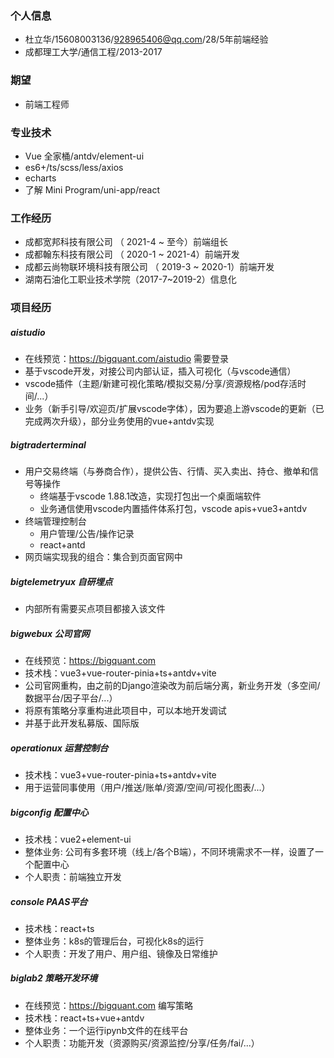 ### 个人信息
- 杜立华/15608003136/928965406@qq.com/28/5年前端经验
- 成都理工大学/通信工程/2013-2017
### 期望
- 前端工程师
### 专业技术
- Vue 全家桶/antdv/element-ui
- es6+/ts/scss/less/axios
- echarts
- 了解 Mini Program/uni-app/react
### 工作经历
- 成都宽邦科技有限公司 （ 2021-4 ~ 至今）前端组长
- 成都翰东科技有限公司 （ 2020-1 ~ 2021-4）前端开发
- 成都云尚物联环境科技有限公司 （ 2019-3 ~ 2020-1）前端开发
- 湖南石油化工职业技术学院（2017-7~2019-2）信息化
### 项目经历
##### aistudio 
- 在线预览：https://bigquant.com/aistudio  需要登录
- 基于vscode开发，对接公司内部认证，插入可视化（与vscode通信）
- vscode插件（主题/新建可视化策略/模拟交易/分享/资源规格/pod存活时间/...）
- 业务（新手引导/欢迎页/扩展vscode字体），因为要追上游vscode的更新（已完成两次升级），部分业务使用的vue+antdv实现
##### bigtraderterminal
- 用户交易终端（与券商合作），提供公告、行情、买入卖出、持仓、撤单和信号等操作
  - 终端基于vscode 1.88.1改造，实现打包出一个桌面端软件
  - 业务通信使用vscode内置插件体系打包，vscode apis+vue3+antdv
- 终端管理控制台
  - 用户管理/公告/操作记录
  - react+antd
- 网页端实现我的组合：集合到页面官网中
##### bigtelemetryux 自研埋点
- 内部所有需要买点项目都接入该文件
##### bigwebux 公司官网
- 在线预览：https://bigquant.com
- 技术栈：vue3+vue-router-pinia+ts+antdv+vite
- 公司官网重构，由之前的Django渲染改为前后端分离，新业务开发（多空间/数据平台/因子平台/...）
- 将原有策略分享重构进此项目中，可以本地开发调试
- 并基于此开发私募版、国际版
##### operationux 运营控制台
- 技术栈：vue3+vue-router-pinia+ts+antdv+vite
- 用于运营同事使用（用户/推送/账单/资源/空间/可视化图表/...）
##### bigconfig 配置中心
- 技术栈：vue2+element-ui
- 整体业务: 公司有多套环境（线上/各个B端），不同环境需求不一样，设置了一个配置中心
- 个人职责：前端独立开发
##### console PAAS平台
- 技术栈：react+ts
- 整体业务：k8s的管理后台，可视化k8s的运行
- 个人职责：开发了用户、用户组、镜像及日常维护
##### biglab2 策略开发环境
- 在线预览：https://bigquant.com  编写策略
- 技术栈：react+ts+vue+antdv
- 整体业务：一个运行ipynb文件的在线平台
- 个人职责：功能开发（资源购买/资源监控/分享/任务/fai/...）

